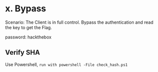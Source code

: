# x. Bypass

Scenario: The Client is in full control. Bypass the authentication and read the key to get the Flag.

password: hackthebox

## Verify SHA

Use Powershell, `run with powershell -File check_hash.ps1`

